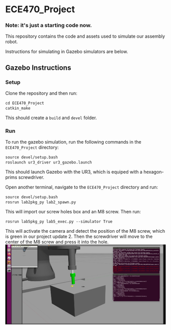 # ECE470_Project
### Note: it's just a starting code now.

This repository contains the code and assets used to simulate our assembly robot.

Instructions for simulating in Gazebo simulators are below.

## Gazebo Instructions
### Setup
Clone the repository and then run:
```
cd ECE470_Project
catkin_make
```

This should create a `build` and `devel` folder.

### Run
To run the gazebo simulation, run the following commands in the `ECE470_Project` directory:
```
source devel/setup.bash
roslaunch ur3_driver ur3_gazebo.launch
```

This should launch Gazebo with the UR3, which is equiped with a hexagon-prims screwdriver.

Open another terminal, navigate to the `ECE470_Project` directory and run:

```
source devel/setup.bash
rosrun lab2pkg_py lab2_spawn.py
```
This will import our screw holes box and an M8 screw. Then run:

```
rosrun lab5pkg_py lab5_exec.py --simulator True
```
This will activate the camera and detect the position of the M8 screw, which is green in our project update 2. Then the screwdriver will move to the center of the M8 screw and press it into the hole.
![Demo figure](https://github.com/D-YF/ECE470_Project/blob/main/figures/Project_Update_2_Demo.png)
